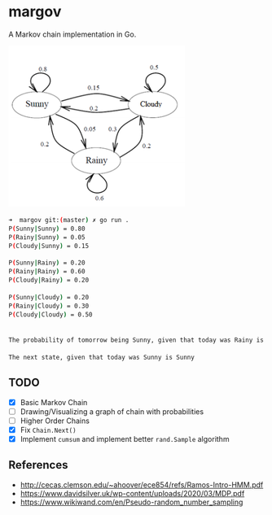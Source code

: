 # margov
A Markov chain implementation in Go.

![Chain](./chain.png)

```bash
➜  margov git:(master) ✗ go run .
P(Sunny|Sunny) = 0.80
P(Rainy|Sunny) = 0.05
P(Cloudy|Sunny) = 0.15

P(Sunny|Rainy) = 0.20
P(Rainy|Rainy) = 0.60
P(Cloudy|Rainy) = 0.20

P(Sunny|Cloudy) = 0.20
P(Rainy|Cloudy) = 0.30
P(Cloudy|Cloudy) = 0.50


The probability of tomorrow being Sunny, given that today was Rainy is 0.2

The next state, given that today was Sunny is Sunny
```

## TODO

- [x] Basic Markov Chain
- [ ] Drawing/Visualizing a graph of chain with probabilities
- [ ] Higher Order Chains 
- [x] Fix `Chain.Next()`
- [x] Implement `cumsum` and implement better `rand.Sample` algorithm

## References

- <http://cecas.clemson.edu/~ahoover/ece854/refs/Ramos-Intro-HMM.pdf>
- <https://www.davidsilver.uk/wp-content/uploads/2020/03/MDP.pdf>
- <https://www.wikiwand.com/en/Pseudo-random_number_sampling>

